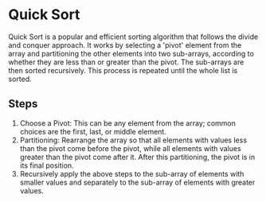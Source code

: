 # Quick Sort
Quick Sort is a popular and efficient sorting algorithm that follows the divide and conquer approach. 
It works by selecting a 'pivot' element from the array and partitioning the other elements into two sub-arrays, according to whether they are less than or greater than the pivot. 
The sub-arrays are then sorted recursively. This process is repeated until the whole list is sorted.

## Steps
1. Choose a Pivot: This can be any element from the array; common choices are the first, last, or middle element.
2. Partitioning: Rearrange the array so that all elements with values less than the pivot come before the pivot, while all elements with values greater than the pivot come after it. After this partitioning, the pivot is in its final position.
3. Recursively apply the above steps to the sub-array of elements with smaller values and separately to the sub-array of elements with greater values.
